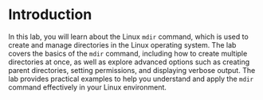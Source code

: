 # Introduction

In this lab, you will learn about the Linux `mdir` command, which is used to create and manage directories in the Linux operating system. The lab covers the basics of the `mdir` command, including how to create multiple directories at once, as well as explore advanced options such as creating parent directories, setting permissions, and displaying verbose output. The lab provides practical examples to help you understand and apply the `mdir` command effectively in your Linux environment.
